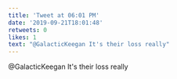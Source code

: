 ```yaml
---
title: 'Tweet at 06:01 PM'
date: '2019-09-21T18:01:48'
retweets: 0
likes: 1
text: "@GalacticKeegan It's their loss really"
---
```

@GalacticKeegan It's their loss really